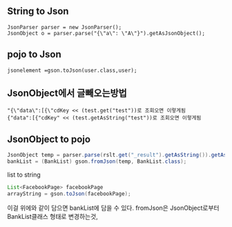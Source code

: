 ## String to Json
```
JsonParser parser = new JsonParser();
JsonObject o = parser.parse("{\"a\": \"A\"}").getAsJsonObject();
```
## pojo to Json
```
jsonelement =gson.toJson(user.class,user);
```

## JsonObject에서 글빼오는방법
```
"{\"data\":[{\"cdKey << (test.get("test"))로 조회오면 이렇게됨
{"data":[{"cdKey" << (test.getAsString("test"))로 조회오면 이렇게됨
```
## JsonObject to pojo
```java
JsonObject temp = parser.parse(rslt.get("_result").getAsString()).getAsJsonObject();
bankList = (BankList) gson.fromJson(temp, BankList.class);
```

list<pojo> to string
```java
List<FacebookPage> facebookPage
arrayString = gson.toJson(facebookPage);
```

이걸 위에와 같이 담으면 bankList에 담을 수 있다. fromJson은 JsonObject로부터 BankList클래스 형태로 변경하는것,


```
